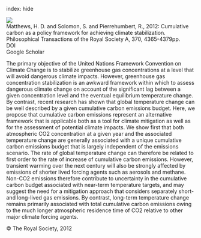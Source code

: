 index: hide

<div class="Citation">
    <div class="Citation-thumb CitationThumb-linked"  data-href="https://doi.org/10.1098/rsta.2012.0064">
      <img src="https://static.claimspace.cloud/climate-study-static/refs/thumbs/12/Matthews_et_al_2012-thumb.png" />
    </div>

  <div class="Citation-body">
    <div class="Citation-text">Matthews, H. D. and Solomon, S. and Pierrehumbert, R., 2012: Cumulative carbon as a policy framework for achieving climate stabilization. <span class="Article-journal">Philosophical Transactions of the Royal Society A, </span><span class="Article-volume">370, </span>4365-4379pp.</div>
    <div class="Citation-links">
      <div class="CitationLink" data-href="https://doi.org/10.1098/rsta.2012.0064">
        <div class="CitationLink-icon CitationLink-Doi"></div>
        <div class="CitationLink-text">DOI</div>
      </div>
      <div class="CitationLink" data-href="https://scholar.google.com/scholar?q=10.1098/rsta.2012.0064">
        <div class="CitationLink-icon CitationLink-Scholar"></div>
        <div class="CitationLink-text">Google Scholar</div>
      </div>
    </div>
  </div>
</div>

The primary objective of the United Nations Framework Convention on Climate Change is to stabilize greenhouse gas concentrations at a level that will avoid dangerous climate impacts. However, greenhouse gas concentration stabilization is an awkward framework within which to assess dangerous climate change on account of the significant lag between a given concentration level and the eventual equilibrium temperature change. By contrast, recent research has shown that global temperature change can be well described by a given cumulative carbon emissions budget. Here, we propose that cumulative carbon emissions represent an alternative framework that is applicable both as a tool for climate mitigation as well as for the assessment of potential climate impacts. We show first that both atmospheric CO2 concentration at a given year and the associated temperature change are generally associated with a unique cumulative carbon emissions budget that is largely independent of the emissions scenario. The rate of global temperature change can therefore be related to first order to the rate of increase of cumulative carbon emissions. However, transient warming over the next century will also be strongly affected by emissions of shorter lived forcing agents such as aerosols and methane. Non-CO2 emissions therefore contribute to uncertainty in the cumulative carbon budget associated with near-term temperature targets, and may suggest the need for a mitigation approach that considers separately short- and long-lived gas emissions. By contrast, long-term temperature change remains primarily associated with total cumulative carbon emissions owing to the much longer atmospheric residence time of CO2 relative to other major climate forcing agents.

<div class="Citation-copy">
&copy; The Royal Society, 2012
</div>